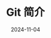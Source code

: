 ---
id: git-intro
slug: /git-intro
title: Git 简介
date: 2024-11-04
authors: Hoo
tags: [git]
keywords: [git]
---